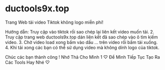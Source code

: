 # ductools9x.top
Trang Web tải video Tiktok không logo miễn phí!

Hướng dẫn: Truy cập vào tiktok rồi sao chép lại liên kết video muốn tải.
2. Truy cập trang web ductools9x.top dán liên kết đã sao chép vào ô tìm kiếm video.
3. Chờ video load xong bấm vào dấu ... trên video rồi bấm tải xuống.
4. Khi tải xong các bạn có thể sử dụng video mà không dính logo của tiktok.

Chúc các bạn thành công ! Nhớ Thả Cho Mình 1 ♡ Để Mình Tiếp Tục Tạo Ra Các Tools Hay Nhé ♡
